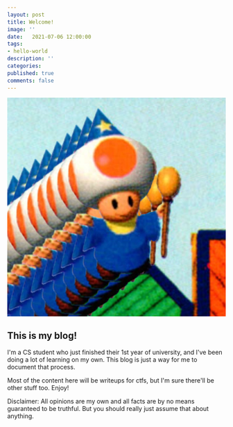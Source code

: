 ```yaml
---
layout: post
title: Welcome!
image: ''
date:   2021-07-06 12:00:00
tags:
- hello-world
description: ''
categories:
published: true
comments: false
---
```


<p align="center">
    <img src="../src/img/wizzyboy.jpg" alt="It me!">
</p>


## This is my blog!

I'm a CS student who just finished their 1st year of university, and I've been doing a lot of learning on my own. This blog is just a way for me to document that process.

Most of the content here will be writeups for ctfs, but I'm sure there'll be other stuff too. Enjoy!

Disclaimer: All opinions are my own and all facts are by no means guaranteed to be truthful. But you should really just assume that about anything.
